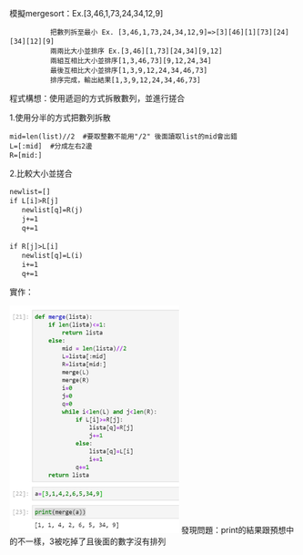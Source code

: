 模擬mergesort：Ex.[3,46,1,73,24,34,12,9]

              把數列拆至最小 Ex. [3,46,1,73,24,34,12,9]=>[3][46][1][73][24][34][12][9]
              兩兩比大小並排序 Ex.[3,46][1,73][24,34][9,12]
              兩組互相比大小並排序[1,3,46,73][9,12,24,34]
              最後互相比大小並排序[1,3,9,12,24,34,46,73]
              排序完成，輸出結果[1,3,9,12,24,34,46,73]

程式構想：使用遞迴的方式拆散數列，並進行搓合

1.使用分半的方式把數列拆散
    
    mid=len(list)//2  #要取整數不能用"/2" 後面讀取list的mid會出錯
    L=[:mid]  #分成左右2邊
    R=[mid:]
    
2.比較大小並搓合
  
    newlist=[]
    if L[i]>R[j]
       newlist[q]=R(j)
       j+=1
       q+=1
      
    if R[j]>L[i]
       newlist[q]=L(i)
       i+=1
       q+=1

實作：

<img src="https://github.com/tank11110/young/blob/master/%E5%9C%96%E7%89%87/1573043960901.jpg" height='400' weight='250'>
發現問題：print的結果跟預想中的不一樣，3被吃掉了且後面的數字沒有排列
